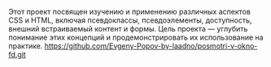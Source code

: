Этот проект посвящен изучению и применению различных аспектов CSS и HTML, включая псевдоклассы, псевдоэлементы, доступность, внешний встраиваемый контент и формы. Цель проекта — углубить понимание этих концепций и продемонстрировать их использование на практике.
https://github.com/Evgeny-Popov-by-laadno/posmotri-v-okno-fd.git